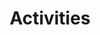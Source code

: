 ---
layout: page

title: Activities
permalink: /Activities/

menubar_toc: true

hero_height: is-fullwidth
hero_image: /assets/images/site_images/backgrounds/gradientBlue.png
---